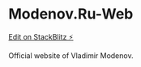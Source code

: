 # Modenov.Ru-Web

[Edit on StackBlitz ⚡️](https://stackblitz.com/edit/modenov-ru-web)

Official website of Vladimir Modenov.